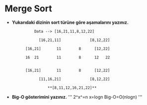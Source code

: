 # Merge Sort

- **Yukarıdaki dizinin sort türüne göre aşamalarını yazınız.**

				Data --> [16,21,11,8,12,22] 

			      [16,21,11] 	         [8,12,22]

			[16,21]       11 		8      [12,22]

			16  21        11 		8      12   22


			[16,21]       11 		8      [12,22]

			      [11,16,21] 	         [8,12,22]

				      **[8,11,12,16,21,22]** 

- **Big-O gösterimini yazınız.**
'''
2^x^=n
x=logn
Big-O=O(nlogn)
'''